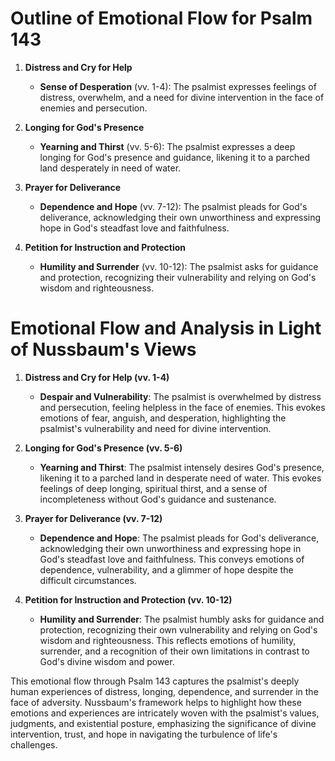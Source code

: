 # Outline of Emotional Flow for Psalm 143

1. **Distress and Cry for Help**
    - **Sense of Desperation** (vv. 1-4): The psalmist expresses feelings of distress, overwhelm, and a need for divine intervention in the face of enemies and persecution.

2. **Longing for God's Presence**
    - **Yearning and Thirst** (vv. 5-6): The psalmist expresses a deep longing for God's presence and guidance, likening it to a parched land desperately in need of water.

3. **Prayer for Deliverance**
    - **Dependence and Hope** (vv. 7-12): The psalmist pleads for God's deliverance, acknowledging their own unworthiness and expressing hope in God's steadfast love and faithfulness.

4. **Petition for Instruction and Protection**
    - **Humility and Surrender** (vv. 10-12): The psalmist asks for guidance and protection, recognizing their vulnerability and relying on God's wisdom and righteousness.

# Emotional Flow and Analysis in Light of Nussbaum's Views

1. **Distress and Cry for Help (vv. 1-4)**
    - **Despair and Vulnerability**: The psalmist is overwhelmed by distress and persecution, feeling helpless in the face of enemies. This evokes emotions of fear, anguish, and desperation, highlighting the psalmist's vulnerability and need for divine intervention.

2. **Longing for God's Presence (vv. 5-6)**
    - **Yearning and Thirst**: The psalmist intensely desires God's presence, likening it to a parched land in desperate need of water. This evokes feelings of deep longing, spiritual thirst, and a sense of incompleteness without God's guidance and sustenance.

3. **Prayer for Deliverance (vv. 7-12)**
    - **Dependence and Hope**: The psalmist pleads for God's deliverance, acknowledging their own unworthiness and expressing hope in God's steadfast love and faithfulness. This conveys emotions of dependence, vulnerability, and a glimmer of hope despite the difficult circumstances.

4. **Petition for Instruction and Protection (vv. 10-12)**
    - **Humility and Surrender**: The psalmist humbly asks for guidance and protection, recognizing their own vulnerability and relying on God's wisdom and righteousness. This reflects emotions of humility, surrender, and a recognition of their own limitations in contrast to God's divine wisdom and power.

This emotional flow through Psalm 143 captures the psalmist's deeply human experiences of distress, longing, dependence, and surrender in the face of adversity. Nussbaum's framework helps to highlight how these emotions and experiences are intricately woven with the psalmist's values, judgments, and existential posture, emphasizing the significance of divine intervention, trust, and hope in navigating the turbulence of life's challenges.